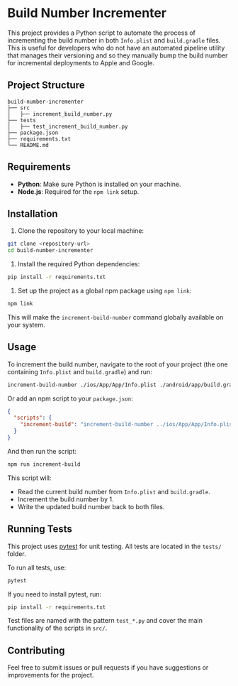 # Build Number Incrementer

This project provides a Python script to automate the process of incrementing the build number in both `Info.plist` and `build.gradle` files. This is useful for developers who do not have an automated pipeline utility that manages their versioning and so they manually bump the build number for incremental deployments to Apple and Google.

## Project Structure

```text
build-number-incrementer
├── src
│   ├── increment_build_number.py
├── tests
│   ├── test_increment_build_number.py
├── package.json
├── requirements.txt
└── README.md
```

## Requirements

- **Python**: Make sure Python is installed on your machine.
- **Node.js**: Required for the `npm link` setup.

## Installation

1. Clone the repository to your local machine:

```bash
git clone <repository-url>
cd build-number-incrementer
```

1. Install the required Python dependencies:

```bash
pip install -r requirements.txt
```

1. Set up the project as a global npm package using `npm link`:

```bash
npm link
```

This will make the `increment-build-number` command globally available on your system.

## Usage

To increment the build number, navigate to the root of your project (the one containing `Info.plist` and `build.gradle`) and run:

```bash
increment-build-number ./ios/App/App/Info.plist ./android/app/build.gradle
```

Or add an npm script to your `package.json`:

```json
{
  "scripts": {
    "increment-build": "increment-build-number ../ios/App/App/Info.plist ../android/app/build.gradle"
  }
}
```

And then run the script:

```bash
npm run increment-build
```

This script will:

- Read the current build number from `Info.plist` and `build.gradle`.
- Increment the build number by 1.
- Write the updated build number back to both files.

## Running Tests

This project uses [pytest](https://pytest.org/) for unit testing. All tests are located in the `tests/` folder.

To run all tests, use:

```bash
pytest
```

If you need to install pytest, run:

```bash
pip install -r requirements.txt
```

Test files are named with the pattern `test_*.py` and cover the main functionality of the scripts in `src/`.

## Contributing

Feel free to submit issues or pull requests if you have suggestions or improvements for the project.